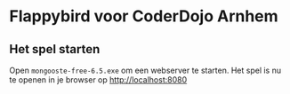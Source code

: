 # Flappybird voor CoderDojo Arnhem

## Het spel starten
Open `mongooste-free-6.5.exe` om een webserver te starten. Het spel is nu te openen in je browser op [http://localhost:8080](http://localhost:8080)
 